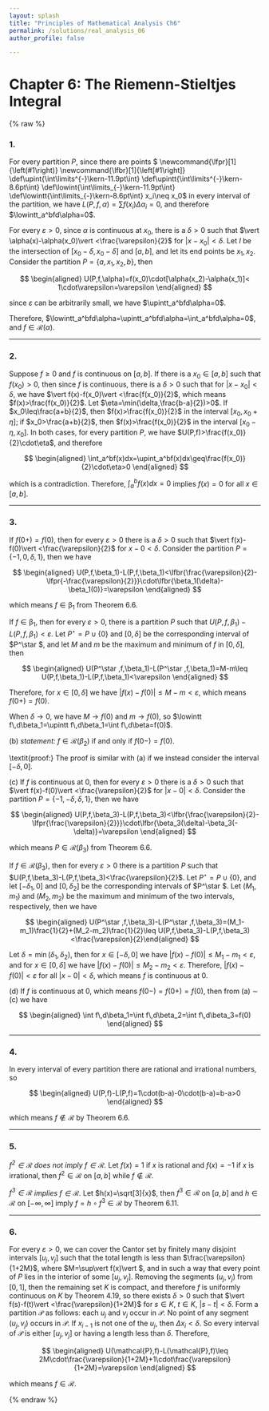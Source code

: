 ```yaml
---
layout: splash
title: "Principles of Mathematical Analysis Ch6"
permalink: /solutions/real_analysis_06
author_profile: false

---
```


# Chapter 6: The Riemenn-Stieltjes Integral

{% raw %}

### 1.

For every partition $P$, since there are points $
\newcommand{\lfpr}[1]{\left(#1\right)}
\newcommand{\lfbr}[1]{\left[#1\right]}
\def\upint{\int\limits^{-}\kern-11.9pt\int}
\def\upintt{\int\limits^{-}\kern-8.6pt\int}
\def\lowint{\int\limits_{-}\kern-11.9pt\int}
\def\lowintt{\int\limits_{-}\kern-8.6pt\int}
x_i\neq x_0$ in every interval of the partition, we have $L(P,f,\alpha)=\sum f(x_i)\Delta\alpha_i=0$, and therefore $\lowintt_a^bfd\alpha=0$.

For every $\varepsilon>0$, since $\alpha$ is continuous at $x_0$, there is a $\delta>0$ such that $\vert \alpha(x)-\alpha(x_0)\vert <\frac{\varepsilon}{2}$ for $\vert x-x_0\vert <\delta$. Let $I$ be the intersection of $[x_0-\delta,x_0-\delta]$ and $[a,b]$, and let its end points be $x_1,x_2$. Consider the partition $P=\{a,x_1,x_2,b\}$, then 

$$
\begin{aligned} 
U(P,f,\alpha)=f(x_0)\cdot[\alpha(x_2)-\alpha(x_1)]< 1\cdot\varepsilon=\varepsilon
\end{aligned}
$$

since $\varepsilon$ can be arbitrarily small, we have $\upintt_a^bfd\alpha=0$.

Therefore, $\lowintt_a^bfd\alpha=\upintt_a^bfd\alpha=\int_a^bfd\alpha=0$, and $f\in \mathscr R(\alpha)$.

-----

### 2.

Suppose $f\geq0$ and $f$ is continuous on $[a,b]$. If there is a $x_0\in[a,b]$ such that $f(x_0)>0$, then since $f$ is continuous, there is a $\delta>0$ such that for $\vert x-x_0\vert <\delta$, we have $\vert f(x)-f(x_0)\vert <\frac{f(x_0)}{2}$, which means $f(x)>\frac{f(x_0)}{2}$. Let $\eta=\min(\delta,\frac{b-a}{2})>0$. If $x_0\leq\frac{a+b}{2}$, then $f(x)>\frac{f(x_0)}{2}$ in the interval $[x_0,x_0+\eta]$; if $x_0>\frac{a+b}{2}$, then $f(x)>\frac{f(x_0)}{2}$ in the interval $[x_0-\eta,x_0]$. In both cases, for every partition $P$, we have $U(P,f)>\frac{f(x_0)}{2}\cdot\eta$, and therefore

$$
\begin{aligned} 
\int_a^bf(x)dx=\upint_a^bf(x)dx\geq\frac{f(x_0)}{2}\cdot\eta>0
\end{aligned}
$$

which is a contradiction. Therefore, $\int_a^bf(x)dx=0$ implies $f(x)=0$ for all $x\in[a,b]$.

-----

### 3.

If $f(0+)=f(0)$, then for every $\varepsilon>0$ there is a $\delta>0$ such that $\vert f(x)-f(0)\vert <\frac{\varepsilon}{2}$ for $x-0<\delta$. Consider the partition $P=\{-1,0,\delta,1\}$, then we have

$$
\begin{aligned} 
U(P,f,\beta_1)-L(P,f,\beta_1)<\lfbr{\frac{\varepsilon}{2}-\lfpr{-\frac{\varepsilon}{2}}}\cdot\lfbr{\beta_1(\delta)-\beta_1(0)}=\varepsilon
\end{aligned}
$$

which means $f\in\mathscr{\beta}_1$ from Theorem 6.6.

If $f\in\mathscr{\beta}_1$, then for every $\varepsilon>0$, there is a partition $P$ such that $U(P,f,\beta_1)-L(P,f,\beta_1)<\varepsilon$. Let $P^\star =P\cup\{0\}$ and $[0,\delta]$ be the corresponding interval of $P^\star $, and let $M$ and $m$ be the maximum and minimum of $f$ in $[0,\delta]$, then 

$$
\begin{aligned} 
U(P^\star ,f,\beta_1)-L(P^\star ,f,\beta_1)=M-m\leq U(P,f,\beta_1)-L(P,f,\beta_1)<\varepsilon
\end{aligned}
$$

Therefore, for $x\in[0,\delta]$ we have $\vert f(x)-f(0)\vert \leq M-m<\varepsilon$, which means $f(0+)=f(0)$.

When $\delta\to0$, we have $M\to f(0)$ and $m\to f(0)$, so $\lowintt f\,d\beta_1=\upintt f\,d\beta_1=\int f\,d\beta=f(0)$.


(b) _statement:_ $f\in\mathscr{R}(\beta_2)$ if and only if $f(0-)=f(0)$.

\textit{proof:} The proof is similar with (a) if we instead consider the interval $[-\delta,0]$.


(c) If $f$ is continuous at $0$, then for every $\varepsilon>0$ there is a $\delta>0$ such that $\vert f(x)-f(0)\vert <\frac{\varepsilon}{2}$ for $\vert x-0\vert <\delta$. Consider the partition $P=\{-1,-\delta,\delta,1\}$, then we have

$$
\begin{aligned} 
U(P,f,\beta_3)-L(P,f,\beta_3)<\lfbr{\frac{\varepsilon}{2}-\lfpr{\frac{\varepsilon}{2}}}\cdot\lfbr{\beta_3(\delta)-\beta_3(-\delta)}=\varepsilon
\end{aligned}
$$

which means $P\in\mathscr{R}(\beta_3)$ from Theorem 6.6.

If $f\in\mathscr{R}(\beta_3)$, then for every $\varepsilon>0$ there is a partition $P$ such that $U(P,f,\beta_3)-L(P,f,\beta_3)<\frac{\varepsilon}{2}$. Let $P^\star =P\cup\{0\}$, and let $[-\delta_1,0]$ and $[0,\delta_2]$ be the corresponding intervals of $P^\star $. Let $(M_1,m_1)$ and $(M_2,m_2)$ be the maximum and minimum of the two intervals, respectively, then we have

$$
\begin{aligned} 
U(P^\star ,f,\beta_3)-L(P^\star ,f,\beta_3)=(M_1-m_1)\frac{1}{2}+(M_2-m_2)\frac{1}{2}\leq U(P,f,\beta_3)-L(P,f,\beta_3)
<\frac{\varepsilon}{2}\end{aligned}
$$

Let $\delta=\min(\delta_1,\delta_2)$, then for $x\in[-\delta,0]$ we have $\vert f(x)-f(0)\vert \leq M_1-m_1<\varepsilon$, and for $x\in[0,\delta]$ we have $\vert f(x)-f(0)\vert \leq M_2-m_2<\varepsilon$. Therefore, $\vert f(x)-f(0)\vert <\varepsilon$ for all $\vert x-0\vert <\delta$, which means $f$ is continuous at $0$.


(d) If $f$ is continuous at $0$, which means $f(0-)=f(0+)=f(0)$, then from (a) $\sim$ (c) we have 

$$
\begin{aligned} 
\int f\,d\beta_1=\int f\,d\beta_2=\int f\,d\beta_3=f(0)
\end{aligned}
$$

-----

### 4.

In every interval of every partition there are rational and irrational numbers, so 

$$
\begin{aligned} 
U(P,f)-L(P,f)=1\cdot(b-a)-0\cdot(b-a)=b-a>0
\end{aligned}
$$

which means $f\not\in\mathscr{R}$ by Theorem 6.6.

-----

### 5.

_$f^2\in\mathscr{R}$ does not imply $f\in\mathscr{R}$._ Let $f(x)=1$ if $x$ is rational and $f(x)=-1$ if $x$ is irrational, then $f^2\in\mathscr{R}$ on $[a,b]$ while $f\not\in\mathscr{R}$.

_$f^3\in\mathscr{R}$ implies $f\in\mathscr{R}$._ Let $h(x)=\sqrt[3]{x}$, then $f^3\in\mathscr{R}$ on $[a,b]$ and $h\in\mathscr{R}$ on $[-\infty,\infty]$ imply $f=h\circ f^3\in\mathscr{R}$ by Theorem 6.11.

-----

### 6.

For every $\varepsilon>0$, we can cover the Cantor set by finitely many disjoint intervals $[u_j,v_j]$ such that the total length is less than $\frac{\varepsilon}{1+2M}$, where $M=\sup\vert f(x)\vert $, and in such a way that every point of $P$ lies in the interior of some $[u_j,v_j]$. Removing the segments $(u_j,v_j)$ from $[0,1]$, then the remaining set $K$ is compact, and therefore $f$ is uniformly continuous on $K$ by Theorem 4.19, so there exists $\delta>0$ such that $\vert f(s)-f(t)\vert <\frac{\varepsilon}{1+2M}$ for $s\in K$, $t\in K$, $\vert s-t\vert <\delta$. Form a partition $\mathcal{P}$ as follows: each $u_j$ and $v_j$ occur in $\mathcal{P}$. No point of any segment $(u_j,v_j)$ occurs in $\mathcal{P}$. If $x_{i-1}$ is not one of the $u_j$, then $\Delta x_i<\delta$. So every interval of $\mathcal{P}$ is either $[u_j,v_j]$ or having a length less than $\delta$. Therefore,

$$
\begin{aligned} 
U(\mathcal{P},f)-L(\mathcal{P},f)\leq 2M\cdot\frac{\varepsilon}{1+2M}+1\cdot\frac{\varepsilon}{1+2M}=\varepsilon
\end{aligned}
$$

which means $f\in\mathscr{R}$.


{% endraw %}
